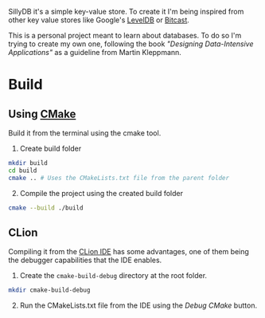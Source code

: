 SillyDB it's a simple key-value store. To create it I'm being inspired from other key value stores like Google's [LevelDB](https://github.com/google/leveldb/tree/main) or [Bitcast](https://github.com/basho/bitcask).

This is a personal project meant to learn about databases. To do so I'm trying to create my own one, following the book *"Designing Data-Intensive Applications"* as a guideline from Martin Kleppmann. 

# Build

## Using [CMake](https://cmake.org/)

Build it from the terminal using the cmake tool.

1. Create build folder
```bash
mkdir build
cd build
cmake .. # Uses the CMakeLists.txt file from the parent folder
```

2. Compile the project using the created build folder
```bash
cmake --build ./build
```

## CLion
Compiling it from the [CLion IDE](https://www.jetbrains.com/clion/) has some advantages, one of them being the debugger capabilities that the IDE enables.

1. Create the `cmake-build-debug` directory at the root folder.
```bash
mkdir cmake-build-debug
```

2. Run the CMakeLists.txt file from the IDE using the *Debug CMake* button.
